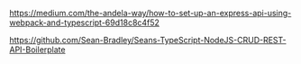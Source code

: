 

https://medium.com/the-andela-way/how-to-set-up-an-express-api-using-webpack-and-typescript-69d18c8c4f52

https://github.com/Sean-Bradley/Seans-TypeScript-NodeJS-CRUD-REST-API-Boilerplate
